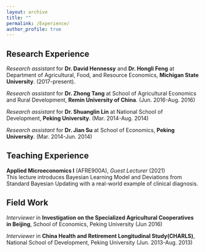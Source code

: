 ```yaml
---
layout: archive
title: ""
permalink: /Experience/
author_profile: true
---
```

## Research Experience      
 *Research assistant* for **Dr. David Hennessy** and **Dr. Hongli Feng** at Department of Agricultural, Food, and Resource Economics, **Michigan State University**. (2017-present).
 
 *Research assistant* for **Dr. Zhong Tang** at School of Agricultural Economics and Rural Development, **Remin University of China**. (Jun. 2016-Aug. 2016)
 
 *Research assistant* for **Dr. Shuanglin Lin** at National School of Development, **Peking University**. (Mar. 2014-Aug. 2014)
 
 *Research assistant* for **Dr. Jian Su** at School of Economics, **Peking University**. (Mar. 2014-Jun. 2014)
## Teaching Experience
  **Applied Microeconomics I** (AFRE900A), *Guest Lecturer* (2021)     
  This lecture introduces Bayesian Learning Model and Deviations from Standard Bayesian Updating with a real-world example of clinical diagnosis. 
## Field Work
*Interviewer* in **Investigation on the Specialized Agricultural Cooperatives in Beijing**, School of Economics, Peking University (Jun 2016)

*Interviewer* in **China Health and Retirement Longitudinal Study(CHARLS)**, National School of Development, Peking University (Jun. 2013-Aug. 2013)
